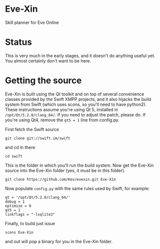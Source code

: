 Eve-Xin
=======

Skill planner for Eve Online

Status
======
This is very much in the early stages, and it doesn't do anything useful yet. You almost certainly don't want to be here.

Getting the source
==================

Eve-Xin is built using the Qt toolkit and on top of several convenience classes provided by the Swift XMPP projects, and it also hijacks the build system from Swift (which uses scons, so you'll need to have python2). These instructions assume you're using Qt 5, installed in `/opt/Qt/5.2.0/clang_64/`. If you need to adjust the patch, please do. If you're using Qt4, remove the `qt5 = 1` line from config.py.

First fetch the Swift source
```
git clone git://swift.im/swift
```
and cd in there
```
cd swift
```
This is the folder in which you'll run the build system.
Now get the Eve-Xin source into the Eve-Xin folder (yes, it must be in this folder).
```
git clone https://github.com/Kev/evexin.git Eve-Xin
```
Now populate `config.py` with the same rules used by Swift, for example:
```
qt = '/opt/Qt/5.2.0/clang_64/'
debug = 1
optimize = 0
qt5 = 1
linkflags = "-lsqlite3"
```
Finally, to build just issue
```
scons Eve-Xin
```
and out will pop a binary for you in the Eve-Xin folder.
